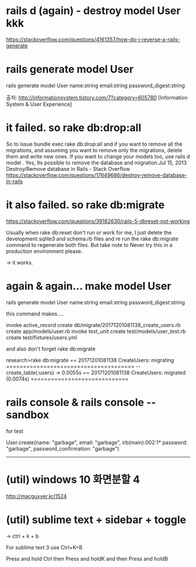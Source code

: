 # rails d (again) - destroy model User kkk

https://stackoverflow.com/questions/4161357/how-do-i-reverse-a-rails-generate

# rails generate model User 

rails generate model User name:string email:string password_digest:string

출처: http://informationsystem.tistory.com/7?category=605780 [Information System & User Experience]


# it failed. so rake db:drop:all

So to issue bundle exec rake db:drop:all and if you want to remove all the migrations, and assuming you want to remove only the migrations, delete them and write new ones. If you want to change your models too, use rails d model . Yes, Its possible to remove the database and migration.Jul 15, 2013
Destroy/Remove database in Rails - Stack Overflow
https://stackoverflow.com/questions/17649686/destroy-remove-database-in-rails

# it also failed. so rake db:migrate

https://stackoverflow.com/questions/39182630/rails-5-dbreset-not-working

Usually when rake db:reset don't run or work for me, I just delete the development.sqlite3 and schema.rb files and re run the rake db:migrate command to regenerate both files. But take note to Never try this in a production environment please.

-> it works.

# again & again... make model User

rails generate model User name:string email:string password_digest:string


this command makes.....


 invoke  active_record
      create    db/migrate/20171201081138_create_users.rb
      create    app/models/user.rb
      invoke    test_unit
      create      test/models/user_test.rb
      create      test/fixtures/users.yml


and also don't forget rake db:migrate

research>rake db:migrate
== 20171201081138 CreateUsers: migrating ======================================
-- create_table(:users)
   -> 0.0055s
== 20171201081138 CreateUsers: migrated (0.0074s) =============================




# rails console & rails console --sandbox

for test

User.create(name: "garbage", email: "garbage",
irb(main):002:1* password: "garbage", password_confirmation: "garbage")


-----------------------------------------------

# (util) windows 10 화면분할 4

http://macguyver.kr/1524

# (util) sublime text + sidebar + toggle

-> ctrl + k + b

For sublime text 3 use Ctrl+K+B

Press and hold Ctrl then Press and holdK and then Press and holdB